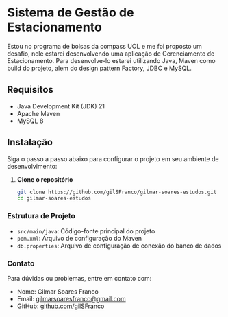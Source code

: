 # Sistema de Gestão de Estacionamento

Estou no programa de bolsas da compass UOL e me foi proposto um desafio, nele
estarei desenvolvendo uma aplicação de Gerenciamento de Estacionamento. Para
desenvolve-lo estarei utilizando Java, Maven como build do projeto,
alem do design pattern Factory, JDBC e MySQL.

## Requisitos

- Java Development Kit (JDK) 21
- Apache Maven
- MySQL 8

## Instalação

Siga o passo a passo abaixo para configurar o projeto em seu ambiente de desenvolvimento:

1. **Clone o repositório**

   ```bash
   git clone https://github.com/gilSFranco/gilmar-soares-estudos.git
   cd gilmar-soares-estudos
   ```

### Estrutura de Projeto

 * `src/main/java`: Código-fonte principal do projeto
 * `pom.xml`: Arquivo de configuração do Maven
 * `db.properties`: Arquivo de configuração de conexão do banco de dados

 ### Contato

 Para dúvidas ou problemas, entre em contato com:

 * Nome: Gilmar Soares Franco
 * Email: gilmarsoaresfranco@gmail.com
 * GitHub: [github.com/gilSFranco ](https://github.com/gilSFranco)
